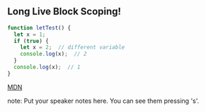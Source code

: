 ##  Long Live Block Scoping!

```javascript
function letTest() {
  let x = 1;
  if (true) {
    let x = 2;  // different variable
    console.log(x);  // 2
  }
  console.log(x);  // 1
}
```
[MDN](https://developer.mozilla.org/en-US/docs/Web/JavaScript/Reference/Statements/let)

note:
    Put your speaker notes here.
    You can see them pressing 's'.
